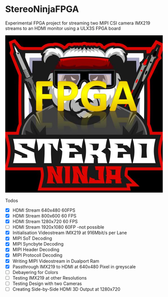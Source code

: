 # StereoNinjaFPGA
Experimental FPGA project for streaming two MIPI CSI camera IMX219 streams to an HDMI monitor using a ULX3S FPGA board

![Stereo Ninja Logo FPGA](images/Stereoninja_FPGA.jpg)



Todos

- [x] HDMI Stream 640x480 60FPS
- [x] HDMI Stream 800x600 60 FPS
- [x] HDMI Stream 1280x720 60 FPS
- [ ] HDMI Stream 1920x1080 60FP -not possible
- [x] Initialisation Videostream IMX219 at 916Mbit/s per Lane 
- [x] MIPI SoT Decoding
- [x] MIPI Syncbyte Decoding
- [x] MIPI Header Decoding
- [x] MIPI Protocoll Decoding
- [x] Writing MIPI Videostream in Dualport Ram
- [x] Passthrough IMX219 to HDMI at 640x480 Pixel in greyscale
- [ ] Debayering for Colors
- [ ] Testing IMX219 at other Resolutions 
- [ ] Testing Design with two Cameras
- [ ] Creating Side-by-Side HDMI 3D Output at 1280x720 
